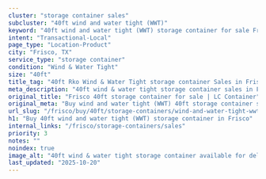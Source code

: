 ```yaml
---
cluster: "storage container sales"
subcluster: "40ft wind and water tight (WWT)"
keyword: "40ft wind and water tight (WWT) storage container for sale Frisco, TX"
intent: "Transactional-Local"
page_type: "Location-Product"
city: "Frisco, TX"
service_type: "storage container"
condition: "Wind & Water Tight"
size: "40ft"
title_tag: "40ft Rko Wind & Water Tight storage container Sales in Frisco | LC Container"
meta_description: "40ft wind & water tight storage container sales in Frisco. Fast delivery, competitive pricing. Serving storage containers area. Quote ID: TRU. Call (214) 524-4168 for your free quote today."
original_title: "Frisco 40ft storage container for sale | LC Container"
original_meta: "Buy wind and water tight (WWT) 40ft storage container sale with local delivery in Frisco, TX. LC Container — local Since 2003. Request a fast quote today."
url_slug: "/frisco/buy/40ft/storage-containers/wind-and-water-tight-wwt"
h1: "Buy 40ft wind and water tight (WWT) storage container in Frisco"
internal_links: "/frisco/storage-containers/sales"
priority: 3
notes: ""
noindex: true
image_alt: "40ft wind & water tight storage container available for delivery in Frisco"
last_updated: "2025-10-20"
---
```


<!-- TODO: Add unique city/inventory copy, images, and internal links here. -->
